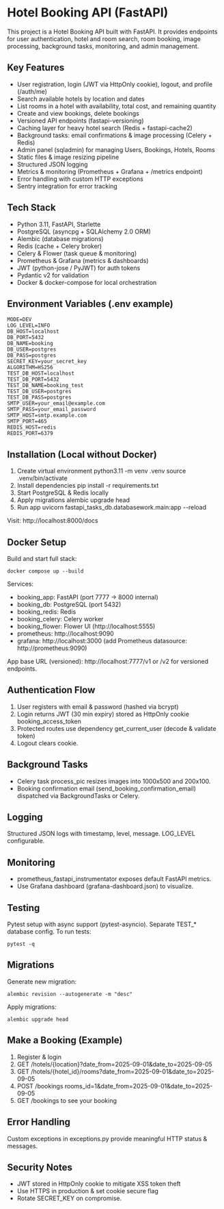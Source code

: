 # Hotel Booking API (FastAPI)

This project is a Hotel Booking API built with FastAPI. It provides endpoints for user authentication, hotel and room search, room booking, image processing, background tasks, monitoring, and admin management.

## Key Features
- User registration, login (JWT via HttpOnly cookie), logout, and profile (/auth/me)
- Search available hotels by location and dates
- List rooms in a hotel with availability, total cost, and remaining quantity
- Create and view bookings, delete bookings
- Versioned API endpoints (fastapi-versioning)
- Caching layer for heavy hotel search (Redis + fastapi-cache2)
- Background tasks: email confirmations & image processing (Celery + Redis)
- Admin panel (sqladmin) for managing Users, Bookings, Hotels, Rooms
- Static files & image resizing pipeline
- Structured JSON logging
- Metrics & monitoring (Prometheus + Grafana + /metrics endpoint)
- Error handling with custom HTTP exceptions
- Sentry integration for error tracking

## Tech Stack
- Python 3.11, FastAPI, Starlette
- PostgreSQL (asyncpg + SQLAlchemy 2.0 ORM)
- Alembic (database migrations)
- Redis (cache + Celery broker)
- Celery & Flower (task queue & monitoring)
- Prometheus & Grafana (metrics & dashboards)
- JWT (python-jose / PyJWT) for auth tokens
- Pydantic v2 for validation
- Docker & docker-compose for local orchestration

## Environment Variables (.env example)
```
MODE=DEV
LOG_LEVEL=INFO
DB_HOST=localhost
DB_PORT=5432
DB_NAME=booking
DB_USER=postgres
DB_PASS=postgres
SECRET_KEY=your_secret_key
ALGORITHM=HS256
TEST_DB_HOST=localhost
TEST_DB_PORT=5432
TEST_DB_NAME=booking_test
TEST_DB_USER=postgres
TEST_DB_PASS=postgres
SMTP_USER=your_email@example.com
SMTP_PASS=your_email_password
SMTP_HOST=smtp.example.com
SMTP_PORT=465
REDIS_HOST=redis
REDIS_PORT=6379
```

## Installation (Local without Docker)
1. Create virtual environment
   python3.11 -m venv .venv
   source .venv/bin/activate
2. Install dependencies
   pip install -r requirements.txt
3. Start PostgreSQL & Redis locally
4. Apply migrations
   alembic upgrade head
5. Run app
   uvicorn fastapi_tasks_db.databasework.main:app --reload

Visit: http://localhost:8000/docs

## Docker Setup
Build and start full stack:
```
docker compose up --build
```
Services:
- booking_app: FastAPI (port 7777 -> 8000 internal)
- booking_db: PostgreSQL (port 5432)
- booking_redis: Redis
- booking_celery: Celery worker
- booking_flower: Flower UI (http://localhost:5555)
- prometheus: http://localhost:9090
- grafana: http://localhost:3000 (add Prometheus datasource: http://prometheus:9090)

App base URL (versioned): http://localhost:7777/v1 or /v2 for versioned endpoints.

## Authentication Flow
1. User registers with email & password (hashed via bcrypt)
2. Login returns JWT (30 min expiry) stored as HttpOnly cookie booking_access_token
3. Protected routes use dependency get_current_user (decode & validate token)
4. Logout clears cookie.

## Background Tasks
- Celery task process_pic resizes images into 1000x500 and 200x100.
- Booking confirmation email (send_booking_confirmation_email) dispatched via BackgroundTasks or Celery.

## Logging
Structured JSON logs with timestamp, level, message. LOG_LEVEL configurable.

## Monitoring
- prometheus_fastapi_instrumentator exposes default FastAPI metrics.
- Use Grafana dashboard (grafana-dashboard.json) to visualize.

## Testing
Pytest setup with async support (pytest-asyncio). Separate TEST_* database config. To run tests:
```
pytest -q
```

## Migrations
Generate new migration:
```
alembic revision --autogenerate -m "desc"
```
Apply migrations:
```
alembic upgrade head
```

## Make a Booking (Example)
1. Register & login
2. GET /hotels/{location}?date_from=2025-09-01&date_to=2025-09-05
3. GET /hotels/{hotel_id}/rooms?date_from=2025-09-01&date_to=2025-09-05
4. POST /bookings rooms_id=1&date_from=2025-09-01&date_to=2025-09-05
5. GET /bookings to see your booking

## Error Handling
Custom exceptions in exceptions.py provide meaningful HTTP status & messages.

## Security Notes
- JWT stored in HttpOnly cookie to mitigate XSS token theft
- Use HTTPS in production & set cookie secure flag
- Rotate SECRET_KEY on compromise.

